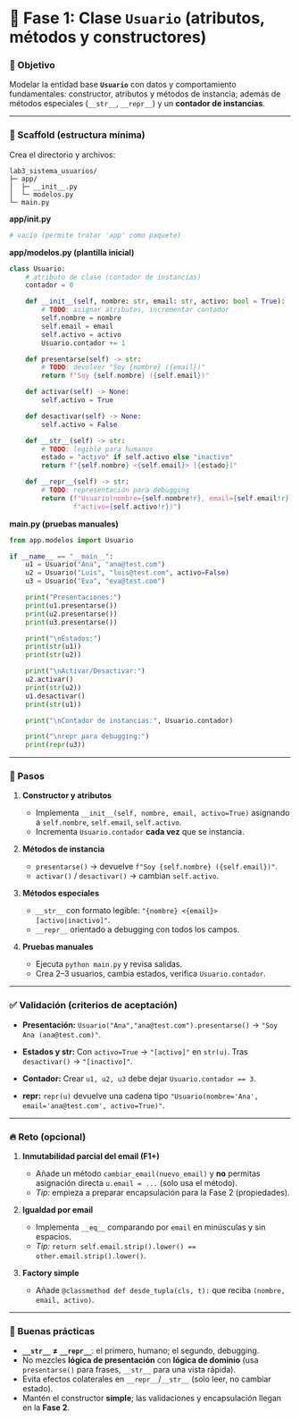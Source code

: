 # 🔹 Fase 1: Clase `Usuario` (atributos, métodos y constructores)

### 🎯 Objetivo

Modelar la entidad base **`Usuario`** con datos y comportamiento fundamentales: constructor, atributos y métodos de instancia; además de métodos especiales (`__str__`, `__repr__`) y un **contador de instancias**.

---

### 🧱 Scaffold (estructura mínima)

Crea el directorio y archivos:

```
lab3_sistema_usuarios/
├─ app/
│  ├─ __init__.py
│  └─ modelos.py
└─ main.py
```

**app/**init**.py**

```python
# vacío (permite tratar 'app' como paquete)
```

**app/modelos.py (plantilla inicial)**

```python
class Usuario:
    # atributo de clase (contador de instancias)
    contador = 0

    def __init__(self, nombre: str, email: str, activo: bool = True):
        # TODO: asignar atributos, incrementar contador
        self.nombre = nombre
        self.email = email
        self.activo = activo
        Usuario.contador += 1

    def presentarse(self) -> str:
        # TODO: devolver "Soy {nombre} ({email})"
        return f"Soy {self.nombre} ({self.email})"

    def activar(self) -> None:
        self.activo = True

    def desactivar(self) -> None:
        self.activo = False

    def __str__(self) -> str:
        # TODO: legible para humanos
        estado = "activo" if self.activo else "inactivo"
        return f"{self.nombre} <{self.email}> [{estado}]"

    def __repr__(self) -> str:
        # TODO: representación para debugging
        return (f"Usuario(nombre={self.nombre!r}, email={self.email!r}, "
                f"activo={self.activo!r})")
```

**main.py (pruebas manuales)**

```python
from app.modelos import Usuario

if __name__ == "__main__":
    u1 = Usuario("Ana", "ana@test.com")
    u2 = Usuario("Luis", "luis@test.com", activo=False)
    u3 = Usuario("Eva", "eva@test.com")

    print("Presentaciones:")
    print(u1.presentarse())
    print(u2.presentarse())
    print(u3.presentarse())

    print("\nEstados:")
    print(str(u1))
    print(str(u2))

    print("\nActivar/Desactivar:")
    u2.activar()
    print(str(u2))
    u1.desactivar()
    print(str(u1))

    print("\nContador de instancias:", Usuario.contador)

    print("\nrepr para debugging:")
    print(repr(u3))
```

---

### 🧭 Pasos

1. **Constructor y atributos**

   * Implementa `__init__(self, nombre, email, activo=True)` asignando a `self.nombre`, `self.email`, `self.activo`.
   * Incrementa `Usuario.contador` **cada vez** que se instancia.

2. **Métodos de instancia**

   * `presentarse()` → devuelve `f"Soy {self.nombre} ({self.email})"`.
   * `activar()` / `desactivar()` → cambian `self.activo`.

3. **Métodos especiales**

   * `__str__` con formato legible: `"{nombre} <{email}> [activo|inactivo]"`.
   * `__repr__` orientado a debugging con todos los campos.

4. **Pruebas manuales**

   * Ejecuta `python main.py` y revisa salidas.
   * Crea 2–3 usuarios, cambia estados, verifica `Usuario.contador`.

---

### ✅ Validación (criterios de aceptación)

* **Presentación:**
  `Usuario("Ana","ana@test.com").presentarse()` → `"Soy Ana (ana@test.com)"`.

* **Estados y **str**:**
  Con `activo=True` → `"[activo]"` en `str(u)`.
  Tras `desactivar()` → `"[inactivo]"`.

* **Contador:**
  Crear `u1, u2, u3` debe dejar `Usuario.contador == 3`.

* **repr:**
  `repr(u)` devuelve una cadena tipo
  `"Usuario(nombre='Ana', email='ana@test.com', activo=True)"`.

---

### 🔥 Reto (opcional)

1. **Inmutabilidad parcial del email (F1+)**

   * Añade un método `cambiar_email(nuevo_email)` y **no** permitas asignación directa `u.email = ...` (solo usa el método).
   * *Tip:* empieza a preparar encapsulación para la Fase 2 (propiedades).

2. **Igualdad por email**

   * Implementa `__eq__` comparando por `email` en minúsculas y sin espacios.
   * *Tip:* `return self.email.strip().lower() == other.email.strip().lower()`.

3. **Factory simple**

   * Añade `@classmethod def desde_tupla(cls, t):` que reciba `(nombre, email, activo)`.

---

### 🧹 Buenas prácticas

* **`__str__` ≠ `__repr__`**: el primero, humano; el segundo, debugging.
* No mezcles **lógica de presentación** con **lógica de dominio** (usa `presentarse()` para frases, `__str__` para una vista rápida).
* Evita efectos colaterales en `__repr__`/`__str__` (solo leer, no cambiar estado).
* Mantén el constructor **simple**; las validaciones y encapsulación llegan en la **Fase 2**.